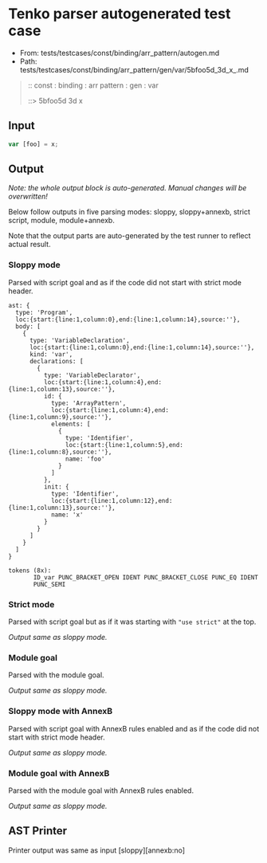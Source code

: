 # Tenko parser autogenerated test case

- From: tests/testcases/const/binding/arr_pattern/autogen.md
- Path: tests/testcases/const/binding/arr_pattern/gen/var/5bfoo5d_3d_x_.md

> :: const : binding : arr pattern : gen : var
>
> ::> 5bfoo5d 3d x

## Input


`````js
var [foo] = x;
`````

## Output

_Note: the whole output block is auto-generated. Manual changes will be overwritten!_

Below follow outputs in five parsing modes: sloppy, sloppy+annexb, strict script, module, module+annexb.

Note that the output parts are auto-generated by the test runner to reflect actual result.

### Sloppy mode

Parsed with script goal and as if the code did not start with strict mode header.

`````
ast: {
  type: 'Program',
  loc:{start:{line:1,column:0},end:{line:1,column:14},source:''},
  body: [
    {
      type: 'VariableDeclaration',
      loc:{start:{line:1,column:0},end:{line:1,column:14},source:''},
      kind: 'var',
      declarations: [
        {
          type: 'VariableDeclarator',
          loc:{start:{line:1,column:4},end:{line:1,column:13},source:''},
          id: {
            type: 'ArrayPattern',
            loc:{start:{line:1,column:4},end:{line:1,column:9},source:''},
            elements: [
              {
                type: 'Identifier',
                loc:{start:{line:1,column:5},end:{line:1,column:8},source:''},
                name: 'foo'
              }
            ]
          },
          init: {
            type: 'Identifier',
            loc:{start:{line:1,column:12},end:{line:1,column:13},source:''},
            name: 'x'
          }
        }
      ]
    }
  ]
}

tokens (8x):
       ID_var PUNC_BRACKET_OPEN IDENT PUNC_BRACKET_CLOSE PUNC_EQ IDENT
       PUNC_SEMI
`````

### Strict mode

Parsed with script goal but as if it was starting with `"use strict"` at the top.

_Output same as sloppy mode._

### Module goal

Parsed with the module goal.

_Output same as sloppy mode._

### Sloppy mode with AnnexB

Parsed with script goal with AnnexB rules enabled and as if the code did not start with strict mode header.

_Output same as sloppy mode._

### Module goal with AnnexB

Parsed with the module goal with AnnexB rules enabled.

_Output same as sloppy mode._

## AST Printer

Printer output was same as input [sloppy][annexb:no]
